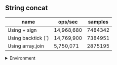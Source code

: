 ## String concat

|name|ops/sec|samples|
|-|-|-|
|Using + sign|14,968,680|7484342|
|Using backtick (`)|14,769,900|7384951|
|Using array.join|5,750,071|2875195|


<details>
<summary>Environment</summary>

* __Machine:__ linux x64 | 4 vCPUs | 7.6GB Mem
* __Run:__ Mon Sep 02 2024 18:49:27 GMT+0000 (Coordinated Universal Time)
</details>

<!--
{"environment":{"platform":"linux","arch":"x64","cpus":4,"totalMemory":7.588970184326172},"benchmarks":[{"name":"Using + sign","opsSec":14968680.916446168,"samples":7484342},{"name":"Using backtick (`)","opsSec":14769900.581979398,"samples":7384951},{"name":"Using array.join","opsSec":5750071.135574068,"samples":2875195}]}-->
